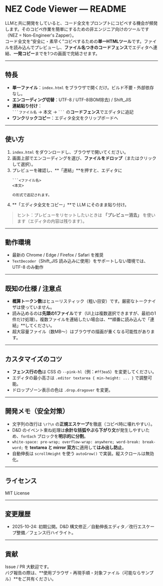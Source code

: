 # NEZ Code Viewer — README

LLMと共に開発をしていると、コード全文をプロンプトにコピペする機会が頻発します。そのコピペ作業を簡単にするための非エンジニア向けのツールです（NEZ = Non-Engineer's Zapper）。  
コード全文を“安全に・素早く”コピペするための**単一HTMLツール**です。ファイルを読み込んでプレビューし、**ファイル名つきのコードフェンス**でエディタへ連結、**一発コピー**までを1つの画面で完結させます。

---

## 特長

- **単一ファイル**：`index.html` をブラウザで開くだけ。ビルド不要・外部依存なし。
- **エンコーディング切替**：UTF-8 / UTF-8(BOM除去) / Shift_JIS
- **連結貼り付け**：  
  ` ```ファイル名 ` → 本文 → ` ``` ` の**コードフェンス**でエディタに追記
- **ワンクリックコピー**：エディタ全文をクリップボードへ

---

## 使い方

1. `index.html` をダウンロードし、ブラウザで開いてください。
2. 画面上部でエンコーディングを選び、**ファイルをドロップ**（またはクリックして選択）。
3. プレビューを確認し、**「連結」**を押すと、エディタに  
   ```
   ```<ファイル名>
   <本文>
   ```
   ```  
   の形式で追記されます。
4. **「エディタ全文をコピー」**で LLM にそのまま貼り付け。

> ヒント：プレビューをリセットしたいときは **「プレビュー消去」** を使います（エディタの内容は残ります）。

---

## 動作環境

- 最新の Chrome / Edge / Firefox / Safari を推奨
- `TextDecoder`（Shift_JIS 読み込みに使用）をサポートしない環境では、UTF-8 のみ動作

---

## 既知の仕様 / 注意点

- **概算トークン数**はヒューリスティック（粗い目安）です。厳密なトークナイザは使っていません。
- 読み込めるのは**先頭の1ファイル**です（UI上は複数選択できますが、最初の1件だけ処理）。複数ファイルを連結したい場合は、**順番に読み込んで「連結」**してください。
- 超大容量ファイル（数MB～）はブラウザの描画が重くなる可能性があります。

---

## カスタマイズのコツ

- **フェンス行の色**は CSS の `--pink-hl`（例：`#ff3ea5`）を変更してください。
- エディタの最小高さは `.editor textarea { min-height: ... }` で調整可能。
- ドロップゾーン表示の色は `.drop.dragover` を変更。

---

## 開発メモ（安全対策）

- 文字列の改行は `\r?\n` の**正規エスケープ**を徹底（コピペ時に壊れやすい）。
- D&D のイベント束ね処理は**余計な括弧やぶら下がり文**が発生しやすいため、`forEach` ブロックを**明示的に分割**。
- `white-space: pre-wrap; overflow-wrap: anywhere; word-break: break-word;` を **textarea と mirror 双方**に適用して**はみ出し防止**。
- 自動伸長は `scrollHeight` を使う `autoGrow()` で実装。縦スクロールは無効化。

---

## ライセンス

MIT License  

---

## 変更履歴

- 2025-10-24: 初期公開。D&D 構文修正／自動伸長エディタ／改行エスケープ整備／フェンス行ハイライト。

---

## 貢献

Issue / PR 大歓迎です。  
バグ報告の際は、**使用ブラウザ・再現手順・対象ファイル（可能ならサンプル）**をご共有ください。

